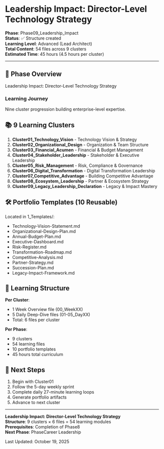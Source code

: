 # Leadership Impact: Director-Level Technology Strategy

**Phase**: Phase09_Leadership_Impact  
**Status**: ✅ Structure created  
**Learning Level**: Advanced (Lead Architect)  
**Total Content**: 54 files across 9 clusters  
**Estimated Time**: 45 hours (4.5 hours per cluster)

---

## 🎯 Phase Overview

Leadership Impact: Director-Level Technology Strategy

### Learning Journey

Nine cluster progression building enterprise-level expertise.

## 📚 9 Learning Clusters

1. **Cluster01_Technology_Vision** - Technology Vision & Strategy
2. **Cluster02_Organizational_Design** - Organization & Team Structure
3. **Cluster03_Financial_Acumen** - Financial & Budget Management
4. **Cluster04_Stakeholder_Leadership** - Stakeholder & Executive Leadership
5. **Cluster05_Risk_Management** - Risk, Compliance & Governance
6. **Cluster06_Digital_Transformation** - Digital Transformation Leadership
7. **Cluster07_Competitive_Advantage** - Building Competitive Advantage
8. **Cluster08_Ecosystem_Leadership** - Partner & Ecosystem Strategy
9. **Cluster09_Legacy_Leadership_Declaration** - Legacy & Impact Mastery

## 🛠️ Portfolio Templates (10 Reusable)

Located in  1_Templates/:

- Technology-Vision-Statement.md
- Organizational-Design-Plan.md
- Annual-Budget-Plan.md
- Executive-Dashboard.md
- Risk-Register.md
- Transformation-Roadmap.md
- Competitive-Analysis.md
- Partner-Strategy.md
- Succession-Plan.md
- Legacy-Impact-Framework.md

## 📖 Learning Structure

**Per Cluster**:

- 1 Week Overview file (00_WeekXX)
- 5 Daily Deep-Dive files (01-05_DayXX)
- Total: 6 files per cluster

**Per Phase**:

- 9 clusters
- 54 learning files
- 10 portfolio templates
- 45 hours total curriculum

## 🚀 Next Steps

1. Begin with Cluster01
2. Follow the 5-day weekly sprint
3. Complete daily 27-minute learning loops
4. Generate portfolio artifacts
5. Advance to next cluster

---

**Leadership Impact: Director-Level Technology Strategy**  
**Structure**: 9 clusters × 6 files = 54 learning modules  
**Prerequisites**: Completion of Phase8  
**Next Phase**: PhaseCareer Leadership

Last Updated: October 19, 2025
